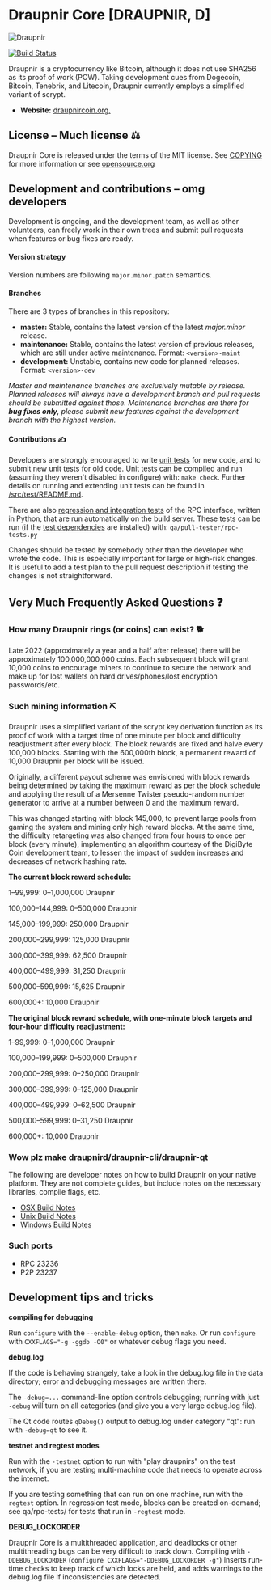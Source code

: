 # Draupnir Core [DRAUPNIR, D]

![Draupnir](https://64.media.tumblr.com/53d2ccb0dce0126cbddf1f99795f5674/eead4226c91dd5b7-1f/s400x600/f12a1b035a27a9185a6f73edceac17d1ed5e6cb7.png)

[![Build Status](https://travis-ci.com/draupnir/draupnir.svg?branch=master)](https://travis-ci.com/draupnir/draupnir)

Draupnir is a cryptocurrency like Bitcoin, although it does not use SHA256 as
its proof of work (POW). Taking development cues from Dogecoin, Bitcoin, Tenebrix, and Litecoin,
Draupnir currently employs a simplified variant of scrypt.
- **Website:** [draupnircoin.org.](https://draupnircoin.org)

## License – Much license ⚖️
Draupnir Core is released under the terms of the MIT license. See
[COPYING](COPYING) for more information or see
[opensource.org](https://opensource.org/licenses/MIT)

## Development and contributions – omg developers
Development is ongoing, and the development team, as well as other volunteers,
can freely work in their own trees and submit pull requests when features or
bug fixes are ready.

#### Version strategy
Version numbers are following ```major.minor.patch``` semantics.

#### Branches
There are 3 types of branches in this repository:

- **master:** Stable, contains the latest version of the latest *major.minor* release.
- **maintenance:** Stable, contains the latest version of previous releases, which are still under active maintenance. Format: ```<version>-maint```
- **development:** Unstable, contains new code for planned releases. Format: ```<version>-dev```

*Master and maintenance branches are exclusively mutable by release. Planned*
*releases will always have a development branch and pull requests should be*
*submitted against those. Maintenance branches are there for **bug fixes only,***
*please submit new features against the development branch with the highest version.*

#### Contributions ✍️

Developers are strongly encouraged to write [unit tests](src/test/README.md) for new code, and to
submit new unit tests for old code. Unit tests can be compiled and run
(assuming they weren't disabled in configure) with: `make check`. Further details on running
and extending unit tests can be found in [/src/test/README.md](/src/test/README.md).

There are also [regression and integration tests](/qa) of the RPC interface, written
in Python, that are run automatically on the build server.
These tests can be run (if the [test dependencies](/qa) are installed) with: `qa/pull-tester/rpc-tests.py`

Changes should be tested by somebody other than the developer who wrote the
code. This is especially important for large or high-risk changes. It is useful
to add a test plan to the pull request description if testing the changes is
not straightforward.

## Very Much Frequently Asked Questions ❓

### How many Draupnir rings (or coins) can exist? 🐕
Late 2022 (approximately a year and a half after release) there will be
approximately 100,000,000,000 coins.
Each subsequent block will grant 10,000 coins to encourage miners to continue to
secure the network and make up for lost wallets on hard drives/phones/lost
encryption passwords/etc.


### Such mining information ⛏

Draupnir uses a simplified variant of the scrypt key derivation function as its
proof of work with a target time of one minute per block and difficulty
readjustment after every block. The block rewards are fixed and halve every
100,000 blocks. Starting with the 600,000th block, a permanent reward of
10,000 Draupnir per block will be issued.  

Originally, a different payout scheme was envisioned with block rewards being
determined by taking the maximum reward as per the block schedule and applying
the result of a Mersenne Twister pseudo-random number generator to arrive at a
number between 0 and the maximum reward.

This was changed starting with block 145,000, to prevent large pools from gaming
the system and mining only high reward blocks. At the same time, the difficulty
retargeting was also changed from four hours to once per block (every minute),
implementing an algorithm courtesy of the DigiByte Coin development team, to
lessen the impact of sudden increases and decreases of network hashing rate.

**The current block reward schedule:**

1–99,999: 0–1,000,000 Draupnir

100,000–144,999: 0–500,000 Draupnir

145,000–199,999: 250,000 Draupnir

200,000–299,999: 125,000 Draupnir

300,000–399,999: 62,500 Draupnir

400,000–499,999: 31,250 Draupnir

500,000–599,999: 15,625 Draupnir

600,000+: 10,000 Draupnir

**The original block reward schedule, with one-minute block targets and four-hour difficulty readjustment:**

1–99,999: 0–1,000,000 Draupnir

100,000–199,999: 0–500,000 Draupnir

200,000–299,999: 0–250,000 Draupnir

300,000–399,999: 0–125,000 Draupnir

400,000–499,999: 0–62,500 Draupnir

500,000–599,999: 0–31,250 Draupnir

600,000+: 10,000 Draupnir

### Wow plz make draupnird/draupnir-cli/draupnir-qt

  The following are developer notes on how to build Draupnir on your native platform. They are not complete guides, but include notes on the necessary libraries, compile flags, etc.

  - [OSX Build Notes](doc/build-osx.md)
  - [Unix Build Notes](doc/build-unix.md)
  - [Windows Build Notes](doc/build-windows.md)

### Such ports

- RPC 23236
- P2P 23237

## Development tips and tricks

**compiling for debugging**

Run `configure` with the `--enable-debug` option, then `make`. Or run `configure` with
`CXXFLAGS="-g -ggdb -O0"` or whatever debug flags you need.

**debug.log**

If the code is behaving strangely, take a look in the debug.log file in the data directory;
error and debugging messages are written there.

The `-debug=...` command-line option controls debugging; running with just `-debug` will turn
on all categories (and give you a very large debug.log file).

The Qt code routes `qDebug()` output to debug.log under category "qt": run with `-debug=qt`
to see it.

**testnet and regtest modes**

Run with the `-testnet` option to run with "play draupnirs" on the test network, if you
are testing multi-machine code that needs to operate across the internet.

If you are testing something that can run on one machine, run with the `-regtest` option.
In regression test mode, blocks can be created on-demand; see qa/rpc-tests/ for tests
that run in `-regtest` mode.

**DEBUG_LOCKORDER**

Draupnir Core is a multithreaded application, and deadlocks or other multithreading bugs
can be very difficult to track down. Compiling with `-DDEBUG_LOCKORDER` (`configure
CXXFLAGS="-DDEBUG_LOCKORDER -g"`) inserts run-time checks to keep track of which locks
are held, and adds warnings to the debug.log file if inconsistencies are detected.
